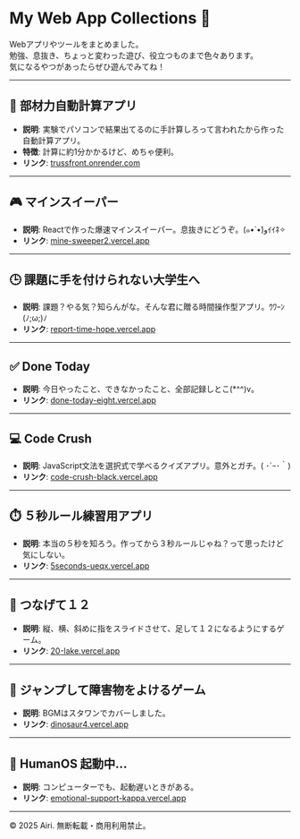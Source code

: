 # My Web App Collections 🚀

Webアプリやツールをまとめました。  
勉強、息抜き、ちょっと変わった遊び、役立つものまで色々あります。  
気になるやつがあったらぜひ遊んでみてね！

---

## 🎯 部材力自動計算アプリ

- **説明**: 実験でパソコンで結果出てるのに手計算しろって言われたから作った自動計算アプリ。  
- **特徴**: 計算に約1分かかるけど、めちゃ便利。  
- **リンク**: [trussfront.onrender.com](https://trussfront.onrender.com/)

---

## 🎮 マインスイーパー

- **説明**: Reactで作った爆速マインスイーパー。息抜きにどうぞ。(๑•̀ •́)وｲｲﾈ✧  
- **リンク**: [mine-sweeper2.vercel.app](https://mine-sweeper2.vercel.app/)

---

## 🕒 課題に手を付けられない大学生へ

- **説明**: 課題？やる気？知らんがな。そんな君に贈る時間操作型アプリ。ｳﾜｰﾝ(ﾉ;ω;)ﾉ  
- **リンク**: [report-time-hope.vercel.app](https://report-time-hope.vercel.app/)

---

## ✅ Done Today

- **説明**: 今日やったこと、できなかったこと、全部記録しとこ(*^^)v。  
- **リンク**: [done-today-eight.vercel.app](https://done-today-eight.vercel.app/)

---

## 💻 Code Crush

- **説明**: JavaScript文法を選択式で学べるクイズアプリ。意外とガチ。( ･´ｰ･｀)  
- **リンク**: [code-crush-black.vercel.app](https://code-crush-black.vercel.app/)

---

## ⏱️ ５秒ルール練習用アプリ

- **説明**: 本当の５秒を知ろう。作ってから３秒ルールじゃね？って思ったけど気にしない。  
- **リンク**: [5seconds-ueqx.vercel.app](https://5seconds-ueqx.vercel.app)

---

## 🔢 つなげて１２

- **説明**: 縦、横、斜めに指をスライドさせて、足して１２になるようにするゲーム。  
- **リンク**: [20-lake.vercel.app](https://20-lake.vercel.app/)

---

## 🦖 ジャンプして障害物をよけるゲーム

- **説明**: BGMはスタワンでカバーしました。  
- **リンク**: [dinosaur4.vercel.app](https://dinosaur4.vercel.app/)

---

## 🤖 HumanOS 起動中...

- **説明**: コンピューターでも、起動遅いときがある。  
- **リンク**: [emotional-support-kappa.vercel.app](https://emotional-support-kappa.vercel.app/)

---

© 2025 Airi. 無断転載・商用利用禁止。
